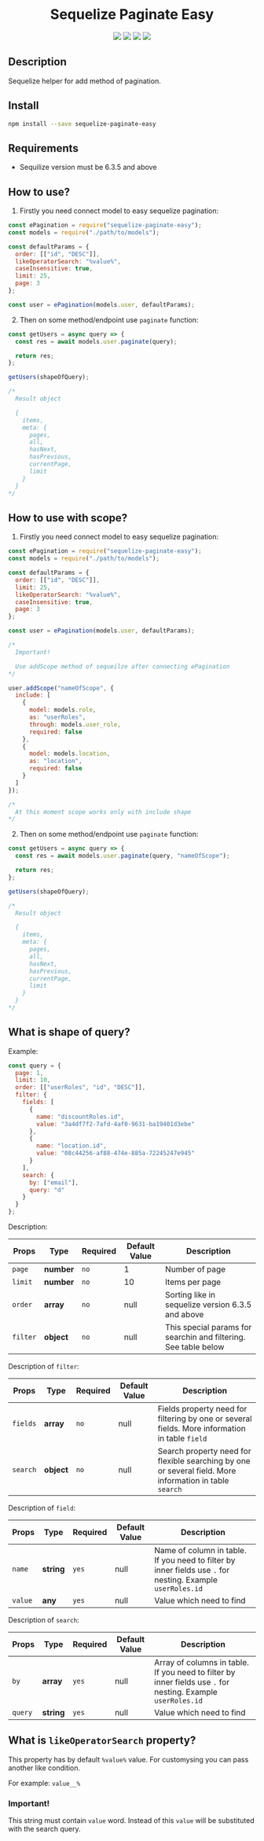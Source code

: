 <h1 align="center">Sequelize Paginate Easy</h1>

<p align="center">
  <a href="https://www.npmjs.com/package/sequelize-paginate-easy" target="_blank"><img src="https://img.shields.io/badge/Packages-NPM-%23CB3837.svg?logo=npm&link=https://www.npmjs.com"></a>
  <a href="https://www.npmjs.com/package/sequelize-paginate-easy" target="_blank"><img src="https://img.shields.io/badge/sequelize-paginate-green"></a>
  <a href="https://www.npmjs.com/package/sequelize-paginate-easy" target="_blank"><img src="https://img.shields.io/badge/version-0.1.0-blue"></a>
  <a href="https://www.npmjs.com/package/sequelize-paginate-easy" target="_blank"><img src="https://img.shields.io/badge/sequelize%20version-^6.3.5-blue"></a>
</p>

## Description

Sequelize helper for add method of pagination.

## Install

```bash
npm install --save sequelize-paginate-easy
```

## Requirements

- Sequilize version must be 6.3.5 and above

## How to use?

1. Firstly you need connect model to easy sequelize pagination:

```js
const ePagination = require("sequelize-paginate-easy");
const models = require("./path/to/models");

const defaultParams = {
  order: [["id", "DESC"]],
  likeOperatorSearch: "%value%",
  caseInsensitive: true,
  limit: 25,
  page: 3
};

const user = ePagination(models.user, defaultParams);
```

2. Then on some method/endpoint use `paginate` function:

```js
const getUsers = async query => {
  const res = await models.user.paginate(query);

  return res;
};

getUsers(shapeOfQuery);

/*
  Result object

  {
    items,
    meta: {
      pages,
      all,
      hasNext,
      hasPrevious,
      currentPage,
      limit
    }
  }
*/
```

## How to use with scope?

1. Firstly you need connect model to easy sequelize pagination:

```js
const ePagination = require("sequelize-paginate-easy");
const models = require("./path/to/models");

const defaultParams = {
  order: [["id", "DESC"]],
  limit: 25,
  likeOperatorSearch: "%value%",
  caseInsensitive: true,
  page: 3
};

const user = ePagination(models.user, defaultParams);

/*
  Important!

  Use addScope method of sequeilze after connecting ePagination
*/

user.addScope("nameOfScope", {
  include: [
    {
      model: models.role,
      as: "userRoles",
      through: models.user_role,
      required: false
    },
    {
      model: models.location,
      as: "location",
      required: false
    }
  ]
});

/*
  At this moment scope works only with include shape
*/
```

2. Then on some method/endpoint use `paginate` function:

```js
const getUsers = async query => {
  const res = await models.user.paginate(query, "nameOfScope");

  return res;
};

getUsers(shapeOfQuery);

/*
  Result object

  {
    items,
    meta: {
      pages,
      all,
      hasNext,
      hasPrevious,
      currentPage,
      limit
    }
  }
*/
```

## What is shape of query?

Example:

```js
const query = {
  page: 1,
  limit: 10,
  order: [["userRoles", "id", "DESC"]],
  filter: {
    fields: [
      {
        name: "discountRoles.id",
        value: "3a4df7f2-7afd-4af0-9631-ba19401d3ebe"
      },
      {
        name: "location.id",
        value: "08c44256-af88-474e-885a-72245247e945"
      }
    ],
    search: {
      by: ["email"],
      query: "d"
    }
  }
};
```

Description:

| Props    | Type       | Required | Default Value | Description                                                     |
| -------- | ---------- | -------- | ------------- | --------------------------------------------------------------- |
| `page`   | **number** | `no`     | 1             | Number of page                                                  |
| `limit`  | **number** | `no`     | 10            | Items per page                                                  |
| `order`  | **array**  | `no`     | null          | Sorting like in sequelize version 6.3.5 and above               |
| `filter` | **object** | `no`     | null          | This special params for searchin and filtering. See table below |

Description of `filter`:

| Props    | Type       | Required | Default Value | Description                                                                                             |
| -------- | ---------- | -------- | ------------- | ------------------------------------------------------------------------------------------------------- |
| `fields` | **array**  | `no`     | null          | Fields property need for filtering by one or several fields. More information in table `field`          |
| `search` | **object** | `no`     | null          | Search property need for flexible searching by one or several field. More information in table `search` |

Description of `field`:

| Props   | Type       | Required | Default Value | Description                                                                                                |
| ------- | ---------- | -------- | ------------- | ---------------------------------------------------------------------------------------------------------- |
| `name`  | **string** | `yes`    | null          | Name of column in table. If you need to filter by inner fields use `.` for nesting. Example `userRoles.id` |
| `value` | **any**    | `yes`    | null          | Value which need to find                                                                                   |

Description of `search`:

| Props   | Type       | Required | Default Value | Description                                                                                                  |
| ------- | ---------- | -------- | ------------- | ------------------------------------------------------------------------------------------------------------ |
| `by`    | **array**  | `yes`    | null          | Array of columns in table. If you need to filter by inner fields use `.` for nesting. Example `userRoles.id` |
| `query` | **string** | `yes`    | null          | Value which need to find                                                                                     |

## What is `likeOperatorSearch` property?

This property has by default `%value%` value. For customysing you can pass another like condition.

For example: `value__%`

### Important!

This string must contain `value` word. Instead of this `value` will be substituted with the search query.
